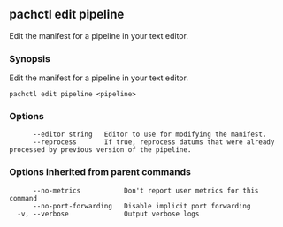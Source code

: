 ## pachctl edit pipeline

Edit the manifest for a pipeline in your text editor.

### Synopsis


Edit the manifest for a pipeline in your text editor.

```
pachctl edit pipeline <pipeline>
```

### Options

```
      --editor string   Editor to use for modifying the manifest.
      --reprocess       If true, reprocess datums that were already processed by previous version of the pipeline.
```

### Options inherited from parent commands

```
      --no-metrics           Don't report user metrics for this command
      --no-port-forwarding   Disable implicit port forwarding
  -v, --verbose              Output verbose logs
```

